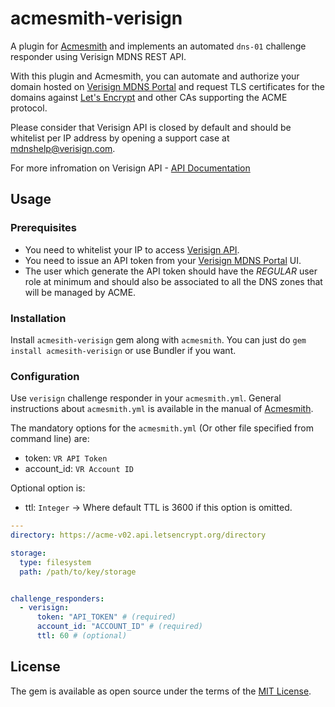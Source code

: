 # acmesmith-verisign

A plugin for [Acmesmith](https://github.com/sorah/acmesmith) and implements an automated `dns-01` challenge responder using Verisign MDNS REST API.

With this plugin and Acmesmith, you can automate and authorize your domain hosted on [Verisign MDNS Portal](https://mdns.verisign.com/mdns-web/login.xhtml) and request TLS certificates for the domains against [Let's Encrypt](https://letsencrypt.org/) and other CAs supporting the ACME protocol.

Please consider that Verisign API is closed by default and should be whitelist per IP address by opening a support case at mdnshelp@verisign.com.

For more infromation on Verisign API - [API Documentation](https://mdns.verisign.com/rest/rest-doc/index.html)

## Usage
### Prerequisites
- You need to whitelist your IP to access [Verisign API](https://mdns.verisign.com/mdns-web/api/v1/accounts/).
- You need to issue an API token from your [Verisign MDNS Portal](https://mdns.verisign.com/mdns-web/login.xhtml) UI.
- The user which generate the API token should have the *REGULAR* user role at minimum and should also be associated to all the DNS zones that will be managed by ACME.

### Installation
Install `acmesith-verisign` gem along with `acmesmith`. You can just do `gem install acmesith-verisign` or use Bundler if you want.

### Configuration
Use `verisign` challenge responder in your `acmesmith.yml`. General instructions about `acmesmith.yml` is available in the manual of [Acmesmith](https://github.com/sorah/acmesmith).

The mandatory options for the `acmesmith.yml` (Or other file specified from command line) are:
 - token: `VR API Token`
 - account_id: `VR Account ID`

 Optional option is:
  - ttl: `Integer` -> Where default TTL is 3600 if this option is omitted.

```yaml
---
directory: https://acme-v02.api.letsencrypt.org/directory

storage:
  type: filesystem
  path: /path/to/key/storage


challenge_responders:
  - verisign:
      token: "API_TOKEN" # (required)
      account_id: "ACCOUNT_ID" # (required)
      ttl: 60 # (optional)
```

## License

The gem is available as open source under the terms of the [MIT License](http://opensource.org/licenses/MIT).
